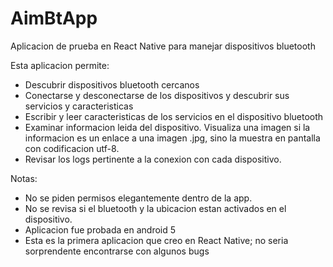 # AimBtApp
Aplicacion de prueba en React Native para manejar dispositivos bluetooth

Esta aplicacion permite:
- Descubrir dispositivos bluetooth cercanos
- Conectarse y desconectarse de los dispositivos y descubrir sus servicios y caracteristicas
- Escribir y leer caracteristicas de los servicios en el dispositivo bluetooth
- Examinar informacion leida del dispositivo.  Visualiza una imagen si la informacion es un enlace a una imagen .jpg, sino la muestra en pantalla con codificacion utf-8.
- Revisar los logs pertinente a la conexion con cada dispositivo.

Notas:
- No se piden permisos elegantemente dentro de la app.
- No se revisa si el bluetooth y la ubicacion estan activados en el dispositivo.
- Aplicacion fue probada en android 5
- Esta es la primera aplicacion que creo en React Native; no seria sorprendente encontrarse con algunos bugs
